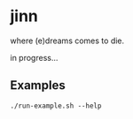 # jinn

where (e)dreams comes to die.

in progress...

## Examples

```shell
./run-example.sh --help
```
